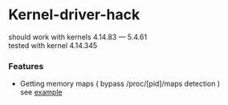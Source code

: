 # Kernel-driver-hack
should work with kernels 4.14.83 — 5.4.61<br>
tested with kernel 4.14.345
### Features
+ Getting memory maps ( bypass /proc/[pid]/maps detection ) <br>
see [example](https://github.com/Lsc0x80/Kernel-driver-hack/blob/main/userspace/main.c)

